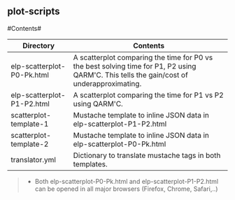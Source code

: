 
## **plot-scripts** ##


#Contents#

Directory | Contents															|
---------------|--------------------------------------------------------------------|
elp-scatterplot-P0-Pk.html			   | A scatterplot comparing the time for P0 vs the best solving time for P1, P2 using QARM'C. This tells the gain/cost of underapproximating. 															|
elp-scatterplot-P1-P2.html			   | A scatterplot comparing the time for P1 vs P2 using QARM'C.	 															|
scatterplot-template-1		   | Mustache template to inline JSON data in elp-scatterplot-P1-P2.html
scatterplot-template-2		   | Mustache template to inline JSON data in elp-scatterplot-P0-Pk.html
translator.yml				| Dictionary to translate mustache tags in both templates.


> - Both elp-scatterplot-P0-Pk.html and elp-scatterplot-P1-P2.html can be opened in all major browsers (Firefox, Chrome, Safari,..)
